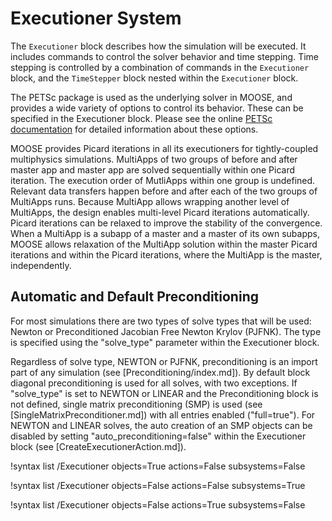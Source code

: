 # Executioner System

The `Executioner` block describes how the simulation will be executed. It includes commands
to control the solver behavior and time stepping. Time stepping is controlled by a combination
of commands in the `Executioner` block, and the `TimeStepper` block nested within the
`Executioner` block.

The PETSc package is used as the underlying solver in MOOSE, and provides a wide
variety of options to control its behavior. These can be specified in the
Executioner block. Please see the online
[PETSc documentation](http://www.mcs.anl.gov/petsc/documentation/index.html) for
detailed information about these options.

MOOSE provides Picard iterations in all its executioners for tightly-coupled multiphysics simulations.
MultiApps of two groups of before and after master app and master app are solved sequentially within one Picard iteration.
The execution order of MutliApps within one group is undefined.
Relevant data transfers happen before and after each of the two groups of MultiApps runs.
Because MultiApp allows wrapping another level of MultiApps, the design enables multi-level Picard iterations automatically.
Picard iterations can be relaxed to improve the stability of the convergence.
When a MultiApp is a subapp of a master and a master of its own subapps, MOOSE allows relaxation of the MultiApp solution
within the master Picard iterations and within the Picard iterations, where the MultiApp is the master, independently.

## Automatic and Default Preconditioning

For most simulations there are two types of solve types that will be used: Newton or Preconditioned
Jacobian Free Newton Krylov (PJFNK). The type is specified using the "solve_type" parameter within the
Executioner block.

Regardless of solve type, NEWTON or PJFNK, preconditioning is an import part of any simulation
(see [Preconditioning/index.md]). By default block diagonal preconditioning is used for all
solves, with two exceptions. If "solve_type" is set to NEWTON or LINEAR and the Preconditioning block is
not defined, single matrix preconditioning (SMP) is used (see [SingleMatrixPreconditioner.md])
with all entries enabled ("full=true"). For NEWTON and LINEAR solves, the auto creation of an SMP objects can be
disabled by setting "auto_preconditioning=false" within the Executioner block (see [CreateExecutionerAction.md]).




!syntax list /Executioner objects=True actions=False subsystems=False

!syntax list /Executioner objects=False actions=False subsystems=True

!syntax list /Executioner objects=False actions=True subsystems=False
